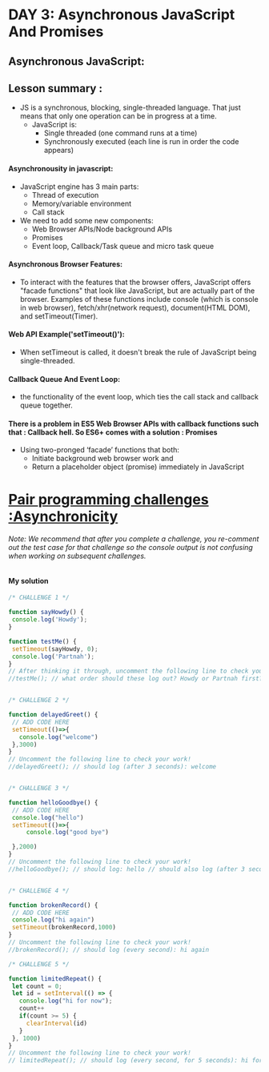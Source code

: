 # DAY 3: Asynchronous JavaScript And Promises 
##  Asynchronous JavaScript:
## Lesson summary : 
* JS is a synchronous, blocking, single-threaded language. That just means that only one operation can be in progress at a time.
    * JavaScript is:
      - Single threaded (one command runs at a time)
      - Synchronously executed (each line is run in order the code appears)
#### Asynchronousity in javascript:
* JavaScript engine has 3 main parts:
  - Thread of execution
  - Memory/variable environment
  - Call stack
* We need to add some new components:
  - Web Browser APIs/Node background APIs
  - Promises
  - Event loop, Callback/Task queue and micro task queue
#### Asynchronous Browser Features:
* To interact with the features that the browser offers, JavaScript offers "facade functions" that look like JavaScript, but are actually part of the browser. Examples of these functions include console (which is console in web browser), fetch/xhr(network request), document(HTML DOM), and setTimeout(Timer).

 #### Web API Example('setTimeout()'):
* When setTimeout is called, it doesn't break the rule of JavaScript being single-threaded.
#### Callback Queue And Event Loop:
* the functionality of the event loop, which ties the call stack and callback queue together.
#### There is a problem in ES5 Web Browser APIs with callback functions such that : Callback hell. So ES6+ comes with a solution : Promises
* Using two-pronged ‘facade’ functions that both:
  - Initiate background web browser work and
   - Return a placeholder object (promise) immediately in JavaScript
 # [Pair programming challenges :Asynchronicity](http://csbin.io/async)
 ###### Note: We recommend that after you complete a challenge, you re-comment out the test case for that challenge so the console output is not confusing when working on subsequent challenges.
#### My solution 
 ```javascript
/* CHALLENGE 1 */

function sayHowdy() {
  console.log('Howdy');
}

function testMe() {
  setTimeout(sayHowdy, 0);
  console.log('Partnah');
}
// After thinking it through, uncomment the following line to check your guess!
 //testMe(); // what order should these log out? Howdy or Partnah first? Answer : Partnah FIRST THEN Howdy .


/* CHALLENGE 2 */

function delayedGreet() {
  // ADD CODE HERE
  setTimeout(()=>{
    console.log("welcome")
  },3000)
}
// Uncomment the following line to check your work!
 //delayedGreet(); // should log (after 3 seconds): welcome


/* CHALLENGE 3 */

function helloGoodbye() {
  // ADD CODE HERE
  console.log("hello")
  setTimeout(()=>{
      console.log("good bye")

  },2000)
}
// Uncomment the following line to check your work!
 //helloGoodbye(); // should log: hello // should also log (after 3 seconds): good bye


/* CHALLENGE 4 */

function brokenRecord() {
  // ADD CODE HERE
  console.log("hi again")
  setTimeout(brokenRecord,1000)
}
// Uncomment the following line to check your work!
 //brokenRecord(); // should log (every second): hi again

/* CHALLENGE 5 */

function limitedRepeat() {
  let count = 0;
  let id = setInterval(() => {
    console.log("hi for now");
    count++
    if(count >= 5) {
      clearInterval(id)
    }
  }, 1000)
}
// Uncomment the following line to check your work!
// limitedRepeat(); // should log (every second, for 5 seconds): hi for now
```

 


